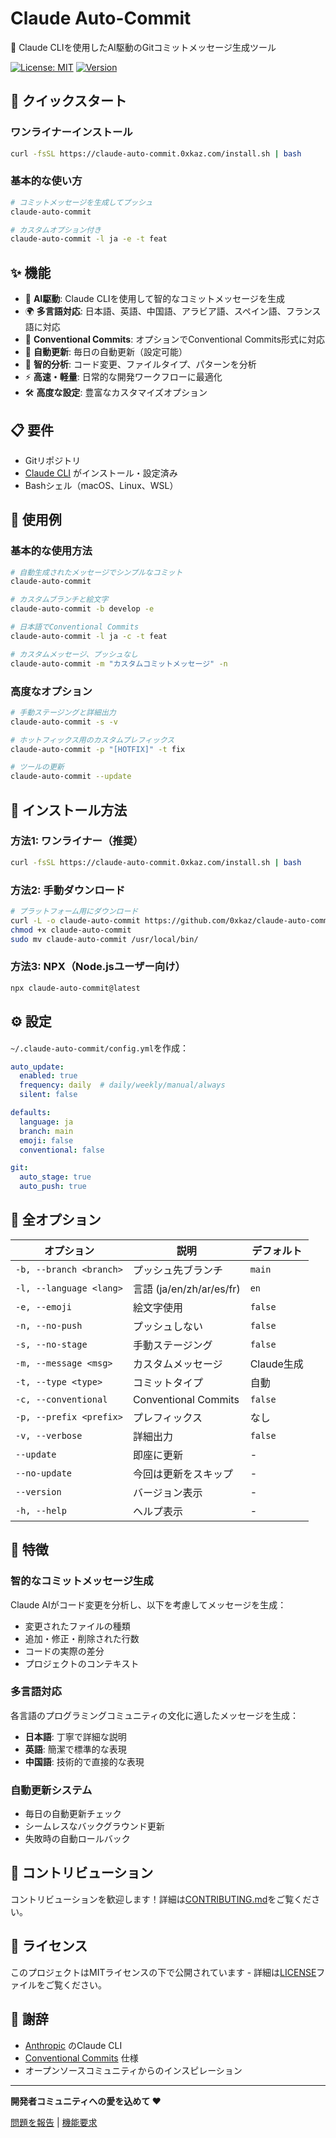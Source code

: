 # Claude Auto-Commit

🤖 Claude CLIを使用したAI駆動のGitコミットメッセージ生成ツール

[![License: MIT](https://img.shields.io/badge/License-MIT-yellow.svg)](https://opensource.org/licenses/MIT)
[![Version](https://img.shields.io/badge/version-1.0.0-blue.svg)](https://github.com/0xkaz/claude-auto-commit/releases)

## 🚀 クイックスタート

### ワンライナーインストール

```bash
curl -fsSL https://claude-auto-commit.0xkaz.com/install.sh | bash
```

### 基本的な使い方

```bash
# コミットメッセージを生成してプッシュ
claude-auto-commit

# カスタムオプション付き
claude-auto-commit -l ja -e -t feat
```

## ✨ 機能

- 🧠 **AI駆動**: Claude CLIを使用して智的なコミットメッセージを生成
- 🌍 **多言語対応**: 日本語、英語、中国語、アラビア語、スペイン語、フランス語に対応
- 📝 **Conventional Commits**: オプションでConventional Commits形式に対応
- 🔄 **自動更新**: 毎日の自動更新（設定可能）
- 🎯 **智的分析**: コード変更、ファイルタイプ、パターンを分析
- ⚡ **高速・軽量**: 日常的な開発ワークフローに最適化
- 🛠️ **高度な設定**: 豊富なカスタマイズオプション

## 📋 要件

- Gitリポジトリ
- [Claude CLI](https://docs.anthropic.com/claude/cli) がインストール・設定済み
- Bashシェル（macOS、Linux、WSL）

## 🎯 使用例

### 基本的な使用方法
```bash
# 自動生成されたメッセージでシンプルなコミット
claude-auto-commit

# カスタムブランチと絵文字
claude-auto-commit -b develop -e

# 日本語でConventional Commits
claude-auto-commit -l ja -c -t feat

# カスタムメッセージ、プッシュなし
claude-auto-commit -m "カスタムコミットメッセージ" -n
```

### 高度なオプション
```bash
# 手動ステージングと詳細出力
claude-auto-commit -s -v

# ホットフィックス用のカスタムプレフィックス
claude-auto-commit -p "[HOTFIX]" -t fix

# ツールの更新
claude-auto-commit --update
```

## 🔧 インストール方法

### 方法1: ワンライナー（推奨）
```bash
curl -fsSL https://claude-auto-commit.0xkaz.com/install.sh | bash
```

### 方法2: 手動ダウンロード
```bash
# プラットフォーム用にダウンロード
curl -L -o claude-auto-commit https://github.com/0xkaz/claude-auto-commit/releases/latest/download/claude-auto-commit-$(uname -s)-$(uname -m)
chmod +x claude-auto-commit
sudo mv claude-auto-commit /usr/local/bin/
```

### 方法3: NPX（Node.jsユーザー向け）
```bash
npx claude-auto-commit@latest
```

## ⚙️ 設定

`~/.claude-auto-commit/config.yml`を作成：

```yaml
auto_update:
  enabled: true
  frequency: daily  # daily/weekly/manual/always
  silent: false

defaults:
  language: ja
  branch: main
  emoji: false
  conventional: false

git:
  auto_stage: true
  auto_push: true
```

## 📖 全オプション

| オプション | 説明 | デフォルト |
|-----------|------|----------|
| `-b, --branch <branch>` | プッシュ先ブランチ | `main` |
| `-l, --language <lang>` | 言語 (ja/en/zh/ar/es/fr) | `en` |
| `-e, --emoji` | 絵文字使用 | `false` |
| `-n, --no-push` | プッシュしない | `false` |
| `-s, --no-stage` | 手動ステージング | `false` |
| `-m, --message <msg>` | カスタムメッセージ | Claude生成 |
| `-t, --type <type>` | コミットタイプ | 自動 |
| `-c, --conventional` | Conventional Commits | `false` |
| `-p, --prefix <prefix>` | プレフィックス | なし |
| `-v, --verbose` | 詳細出力 | `false` |
| `--update` | 即座に更新 | - |
| `--no-update` | 今回は更新をスキップ | - |
| `--version` | バージョン表示 | - |
| `-h, --help` | ヘルプ表示 | - |

## 🌟 特徴

### 智的なコミットメッセージ生成
Claude AIがコード変更を分析し、以下を考慮してメッセージを生成：
- 変更されたファイルの種類
- 追加・修正・削除された行数
- コードの実際の差分
- プロジェクトのコンテキスト

### 多言語対応
各言語のプログラミングコミュニティの文化に適したメッセージを生成：
- **日本語**: 丁寧で詳細な説明
- **英語**: 簡潔で標準的な表現
- **中国語**: 技術的で直接的な表現

### 自動更新システム
- 毎日の自動更新チェック
- シームレスなバックグラウンド更新
- 失敗時の自動ロールバック

## 🤝 コントリビューション

コントリビューションを歓迎します！詳細は[CONTRIBUTING.md](../../CONTRIBUTING.md)をご覧ください。

## 📄 ライセンス

このプロジェクトはMITライセンスの下で公開されています - 詳細は[LICENSE](../../LICENSE)ファイルをご覧ください。

## 🙏 謝辞

- [Anthropic](https://anthropic.com) のClaude CLI
- [Conventional Commits](https://conventionalcommits.org) 仕様
- オープンソースコミュニティからのインスピレーション

---

**開発者コミュニティへの愛を込めて ❤️**

[問題を報告](https://github.com/0xkaz/claude-auto-commit/issues) | [機能要求](https://github.com/0xkaz/claude-auto-commit/issues/new?template=feature_request.md)